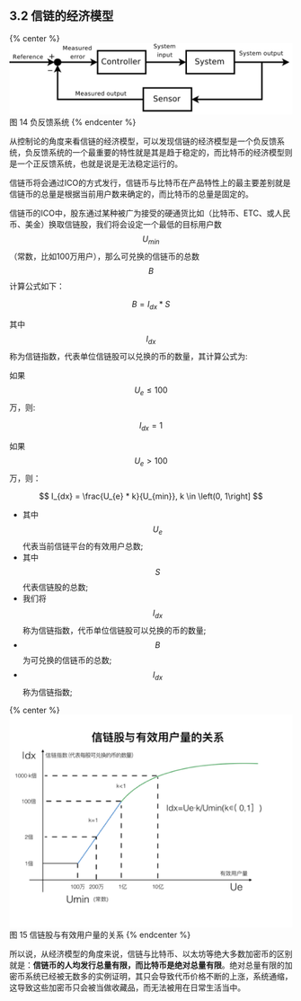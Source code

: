 ## 3.2	信链的经济模型

{% center %}
![图 14 负反馈系统](./imgs/img14.png)
图 14 负反馈系统
{% endcenter %}


从控制论的角度来看信链的经济模型，可以发现信链的经济模型是一个负反馈系统，负反馈系统的一个最重要的特性就是其是趋于稳定的，而比特币的经济模型则是一个正反馈系统，也就是说是无法稳定运行的。

信链币将会通过ICO的方式发行，信链币与比特币在产品特性上的最主要差别就是信链币的总量是根据当前用户数来确定的，而比特币的总量是固定的。

信链币的ICO中，股东通过某种被广为接受的硬通货比如（比特币、ETC、或人民币、美金）换取信链股，我们将会设定一个最低的目标用户数$$U_{min}$$（常数，比如100万用户），那么可兑换的信链币的总数$$B$$计算公式如下：

$$
B = I_{dx} * S
$$


其中$$I_{dx}$$称为信链指数，代表单位信链股可以兑换的币的数量，其计算公式为:

如果$$U_e \leqslant 100$$万，则:

$$
I_{dx} = 1
$$

如果$$U_e \gt 100$$万，则：

$$
I_{dx} = \frac{U_{e} * k}{U_{min}},  k \in \left(0, 1\right]
$$


* 其中$$U_{e}$$代表当前信链平台的有效用户总数;
* 其中$$S$$代表信链股的总数;
* 我们将$$I_{dx}$$称为信链指数，代币单位信链股可以兑换的币的数量;
* $$B$$为可兑换的信链币的总数;
* $$I_{dx}$$称为信链指数;

{% center %}
![图 15 信链股与有效用户量的关系](./imgs/img15.png)
图 15 信链股与有效用户量的关系
{% endcenter %}

所以说，从经济模型的角度来说，信链与比特币、以太坊等绝大多数加密币的区别就是：**信链币的人均发行总量有限，而比特币是绝对总量有限**。绝对总量有限的加密币系统已经被无数多的实例证明，其只会导致代币价格不断的上涨，系统通缩，这导致这些加密币只会被当做收藏品，而无法被用在日常生活当中。




